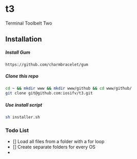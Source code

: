 # t3
Terminal Toolbelt Two

## Installation

##### Install Gum
`https://github.com/charmbracelet/gum`

##### Clone this repo
```bash
cd ~ && mkdir www && mkdir www/github && cd www/github/
git clone git@github.com:iosifv/t3.git
```

##### Use install script

```bash
sh installer.sh
```


### Todo List
- [] Load all files from a folder with a for loop
- [] Create separate folders for every OS
- 